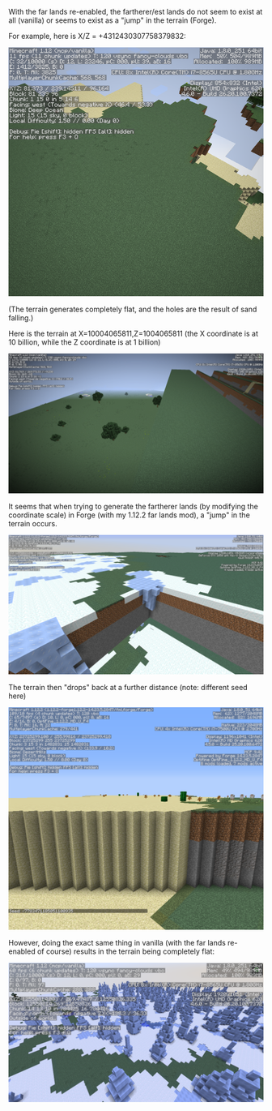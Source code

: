 With the far lands re-enabled, the fartherer/est lands do not seem to exist at all (vanilla) or seems to exist as a "jump" in the terrain (Forge).

For example, here is X/Z = +4312430307758379832:

![FarLandsW1](https://raw.githubusercontent.com/ThisTestUser/FarLandsChronicles/master/assets/Ch5/FarLandsW1.png)

(The terrain generates completely flat, and the holes are the result of sand falling.)

Here is the terrain at X=10004065811,Z=1004065811 (the X coordinate is at 10 billion, while the Z coordinate is at 1 billion)

![FarLandsW2](https://raw.githubusercontent.com/ThisTestUser/FarLandsChronicles/master/assets/Ch5/FarLandsW2.png)

It seems that when trying to generate the fartherer lands (by modifying the coordinate scale) in Forge (with my 1.12.2 far lands mod), a "jump" in the terrain occurs.

![FarLandsForge](https://raw.githubusercontent.com/ThisTestUser/FarLandsChronicles/master/assets/Ch5/FarLandsForge.png)

The terrain then "drops" back at a further distance (note: different seed here)

![FarLandsDropBackForge](https://raw.githubusercontent.com/ThisTestUser/FarLandsChronicles/master/assets/Ch5/FarLandsDropBackForge.png)

However, doing the exact same thing in vanilla (with the far lands re-enabled of course) results in the terrain being completely flat:

![FarLandsFlat](https://raw.githubusercontent.com/ThisTestUser/FarLandsChronicles/master/assets/Ch5/FarLandsFlat.png)
